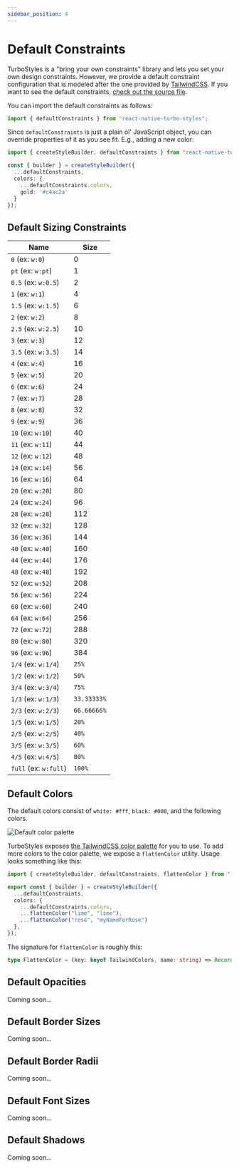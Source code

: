 ```yaml
---
sidebar_position: 4
---
```


# Default Constraints

TurboStyles is a "bring your own constraints" library and lets you set your own design constraints. However, we provide a default constraint configuration that is modeled after the one provided by [TailwindCSS](https://tailwindcss.com/). If you want to see the default constraints, [check out the source file](https://github.com/gksander/react-native-turbo-styles/blob/main/lib/defaultConstraints.ts).

You can import the default constraints as follows:

```ts
import { defaultConstraints } from "react-native-turbo-styles";
```

Since `defaultConstraints` is just a plain ol' JavaScript object, you can override properties of it as you see fit. E.g., adding a new color:

```ts
import { createStyleBuilder, defaultConstraints } from "react-native-turbo-styles";

const { builder } = createStyleBuilder({
  ...defaultConstraints,
  colors: {
    ...defaultConstraints.colors,
    gold: '#c4ac2a'
  }
});
```

## Default Sizing Constraints

| Name | Size |
| --- | --- |
| `0` (ex: `w:0`) | 0 |
| `pt` (ex: `w:pt`) | 1 |
| `0.5` (ex: `w:0.5`) | 2 |
| `1` (ex: `w:1`) | 4 |
| `1.5` (ex: `w:1.5`) | 6 |
| `2` (ex: `w:2`) | 8 |
| `2.5` (ex: `w:2.5`) | 10 |
| `3` (ex: `w:3`) | 12 |
| `3.5` (ex: `w:3.5`) | 14 |
| `4` (ex: `w:4`) | 16 |
| `5` (ex: `w:5`) | 20 |
| `6` (ex: `w:6`) | 24 |
| `7` (ex: `w:7`) | 28 |
| `8` (ex: `w:8`) | 32 |
| `9` (ex: `w:9`) | 36 |
| `10` (ex: `w:10`) | 40 |
| `11` (ex: `w:11`) | 44 |
| `12` (ex: `w:12`) | 48 |
| `14` (ex: `w:14`) | 56 |
| `16` (ex: `w:16`) | 64 |
| `20` (ex: `w:20`) | 80 |
| `24` (ex: `w:24`) | 96 |
| `28` (ex: `w:28`) | 112 |
| `32` (ex: `w:32`) | 128 |
| `36` (ex: `w:36`) | 144 |
| `40` (ex: `w:40`) | 160 |
| `44` (ex: `w:44`) | 176 |
| `48` (ex: `w:48`) | 192 |
| `52` (ex: `w:52`) | 208 |
| `56` (ex: `w:56`) | 224 |
| `60` (ex: `w:60`) | 240 |
| `64` (ex: `w:64`) | 256 |
| `72` (ex: `w:72`) | 288 |
| `80` (ex: `w:80`) | 320 |
| `96` (ex: `w:96`) | 384 |
| `1/4` (ex: `w:1/4`) | `25%` |
| `1/2` (ex: `w:1/2`) | `50%` |
| `3/4` (ex: `w:3/4`) | `75%` |
| `1/3` (ex: `w:1/3`) | `33.33333%` |
| `2/3` (ex: `w:2/3`) | `66.66666%` |
| `1/5` (ex: `w:1/5`) | `20%` |
| `2/5` (ex: `w:2/5`) | `40%` |
| `3/5` (ex: `w:3/5`) | `60%` |
| `4/5` (ex: `w:4/5`) | `80%` |
| `full` (ex: `w:full`) | `100%` |

## Default Colors

The default colors consist of `white: #fff`, `black: #000`, and the following colors.

![Default color palette](/img/screenshots/default-colors.png)

TurboStyles exposes [the TailwindCSS color palette](https://tailwindcss.com/docs/customizing-colors#color-palette-reference) for you to use. To add more colors to the color palette, we expose a `flattenColor` utility. Usage looks something like this:

```ts
import { createStyleBuilder, defaultConstraints, flattenColor } from "./lib";

export const { builder } = createStyleBuilder({
  ...defaultConstraints,
  colors: {
    ...defaultConstraints.colors,
    ...flattenColor("lime", "lime"),
    ...flattenColor("rose", "myNameForRose")
  },
});
```

The signature for `flattenColor` is roughly this:

```ts
type FlattenColor = (key: keyof TailwindColors, name: string) => Record<string, string>;
```

## Default Opacities

Coming soon...

## Default Border Sizes

Coming soon...

## Default Border Radii

Coming soon...

## Default Font Sizes

Coming soon...

## Default Shadows

Coming soon...
